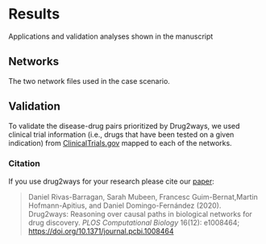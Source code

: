 # Results
Applications and validation analyses shown in the manuscript

## Networks
The two network files used in the case scenario.

## Validation
To validate the disease-drug pairs prioritized by Drug2ways, we used clinical trial information (i.e., drugs that have
been tested on a given indication) from [ClinicalTrials.gov](https://clinicaltrials.gov/) mapped to each of the networks.

### Citation
If you use drug2ways for your research please cite our [paper]( https://doi.org/10.1371/journal.pcbi.1008464): 

> Daniel Rivas-Barragan, Sarah Mubeen, Francesc Guim-Bernat,Martin Hofmann-Apitius, and Daniel Domingo-Fernández (2020).
Drug2ways: Reasoning over causal paths in biological networks for drug discovery. *PLOS Computational Biology* 16(12): e1008464;  https://doi.org/10.1371/journal.pcbi.1008464

